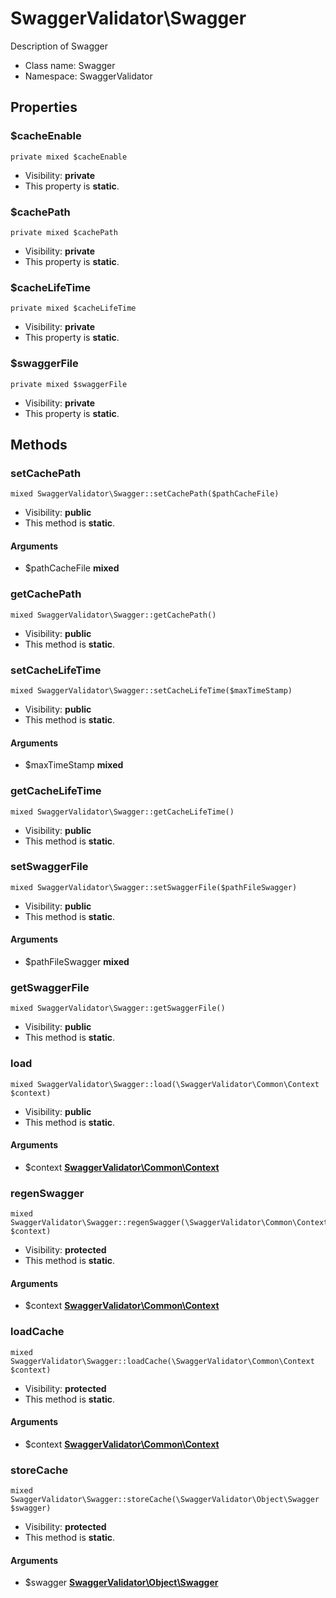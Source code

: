 SwaggerValidator\Swagger
===============

Description of Swagger




* Class name: Swagger
* Namespace: SwaggerValidator





Properties
----------


### $cacheEnable

    private mixed $cacheEnable





* Visibility: **private**
* This property is **static**.


### $cachePath

    private mixed $cachePath





* Visibility: **private**
* This property is **static**.


### $cacheLifeTime

    private mixed $cacheLifeTime





* Visibility: **private**
* This property is **static**.


### $swaggerFile

    private mixed $swaggerFile





* Visibility: **private**
* This property is **static**.


Methods
-------


### setCachePath

    mixed SwaggerValidator\Swagger::setCachePath($pathCacheFile)





* Visibility: **public**
* This method is **static**.


#### Arguments
* $pathCacheFile **mixed**



### getCachePath

    mixed SwaggerValidator\Swagger::getCachePath()





* Visibility: **public**
* This method is **static**.




### setCacheLifeTime

    mixed SwaggerValidator\Swagger::setCacheLifeTime($maxTimeStamp)





* Visibility: **public**
* This method is **static**.


#### Arguments
* $maxTimeStamp **mixed**



### getCacheLifeTime

    mixed SwaggerValidator\Swagger::getCacheLifeTime()





* Visibility: **public**
* This method is **static**.




### setSwaggerFile

    mixed SwaggerValidator\Swagger::setSwaggerFile($pathFileSwagger)





* Visibility: **public**
* This method is **static**.


#### Arguments
* $pathFileSwagger **mixed**



### getSwaggerFile

    mixed SwaggerValidator\Swagger::getSwaggerFile()





* Visibility: **public**
* This method is **static**.




### load

    mixed SwaggerValidator\Swagger::load(\SwaggerValidator\Common\Context $context)





* Visibility: **public**
* This method is **static**.


#### Arguments
* $context **[SwaggerValidator\Common\Context](SwaggerValidator-Common-Context.md)**



### regenSwagger

    mixed SwaggerValidator\Swagger::regenSwagger(\SwaggerValidator\Common\Context $context)





* Visibility: **protected**
* This method is **static**.


#### Arguments
* $context **[SwaggerValidator\Common\Context](SwaggerValidator-Common-Context.md)**



### loadCache

    mixed SwaggerValidator\Swagger::loadCache(\SwaggerValidator\Common\Context $context)





* Visibility: **protected**
* This method is **static**.


#### Arguments
* $context **[SwaggerValidator\Common\Context](SwaggerValidator-Common-Context.md)**



### storeCache

    mixed SwaggerValidator\Swagger::storeCache(\SwaggerValidator\Object\Swagger $swagger)





* Visibility: **protected**
* This method is **static**.


#### Arguments
* $swagger **[SwaggerValidator\Object\Swagger](SwaggerValidator-Object-Swagger.md)**


